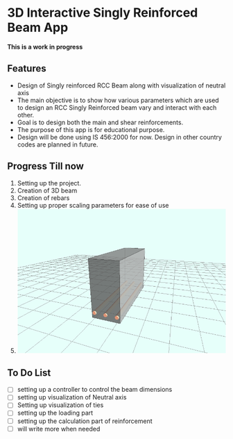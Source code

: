 # 3D Interactive Singly Reinforced Beam App

**This is a work in progress**

## Features

- Design of Singly reinforced RCC Beam along with visualization of neutral axis
- The main objective is to show how various parameters which are used to design an RCC Singly Reinforced beam vary and interact with each other.
- Goal is to design both the main and shear reinforcements.
- The purpose of this app is for educational purpose.
- Design will be done using IS 456:2000 for now. Design in other country codes are planned in future.

## Progress Till now

1. Setting up the project.
2. Creation of 3D beam
3. Creation of rebars
4. Setting up proper scaling parameters for ease of use
5. ![alt text](image.png)

## To Do List

- [ ] setting up a controller to control the beam dimensions
- [ ] setting up visualization of Neutral axis
- [ ] Setting up visualization of ties
- [ ] setting up the loading part
- [ ] setting up the calculation part of reinforcement
- [ ] will write more when needed
